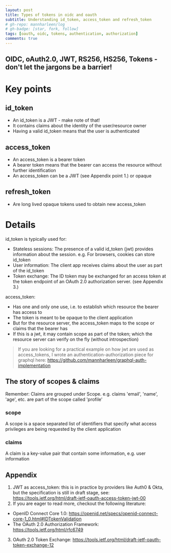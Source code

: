 ```yaml
---
layout: post
title: Types of tokens in oidc and oauth 
subtitle: Understanding id_token, access_token and refresh_token
# gh-repo: mannharleen/log
# gh-badge: [star, fork, follow]
tags: [oauth, oidc, tokens, authentication, authorization]
comments: true
---
```

 ## OIDC, oAuth2.0, JWT, RS256, HS256, Tokens - don't let the jargons be a barrier!

# Key points
## id_token
- An id_token is a JWT - make note of that! 
- It contains claims about the identity of the user/resource owner
- Having a valid id_token means that the user is authenticated

## access_token
- An access_token is a bearer token
- A bearer token means that the bearer can access the resource without further identification
- An access_token can be a JWT (see Appendix point 1.) or opaque

## refresh_token
- Are long lived opaque tokens used to obtain new access_token

# Details 
id_token is typically used for:
- Stateless sessions: The presence of a valid id_token (jwt) provides information about the session. e.g. For browsers, cookies can store id_token 
- User information: The client app receives claims about the user as part of the id_token
- Token exchange: The ID token may be exchanged for an access token at the token endpoint of an OAuth 2.0 authorization server. (see Appendix 3.)

access_token:
- Has one and only one use, i.e. to establish which resource the bearer has access to
- The token is meant to be opaque to the client application
- But for the resource server, the access_token maps to the scope or claims that the bearer has
- If this is a jwt, it may contain scope as part of the token; which the resource server can verify on the fly (without introspection)
> If you are looking for a practical example on how jwt are used as access_tokens, I wrote an authentication-authorization piece for graphql here: https://github.com/mannharleen/graphql-auth-implementation

## The story of scopes & claims
Remember: Claims are grouped under Scope. e.g. claims 'email', 'name', 'age', etc. are part of the scope called 'profile'

### scope
A scope is a space separated list of identifiers that specify what access privileges are being requested by the client application

### claims
A claim is a key-value pair that contain some information, e.g. user information

## Appendix
1. JWT as access_token: this is in practice by providers like Auth0 & Okta, but the specification is still in draft stage, see: https://tools.ietf.org/html/draft-ietf-oauth-access-token-jwt-00
2. If you are eager to read more, checkout the following literature:
- OpenID Connect Core 1.0: https://openid.net/specs/openid-connect-core-1_0.html#IDTokenValidation
- The OAuth 2.0 Authorization Framework: https://tools.ietf.org/html/rfc6749
3. OAuth 2.0 Token Exchange: https://tools.ietf.org/html/draft-ietf-oauth-token-exchange-12
